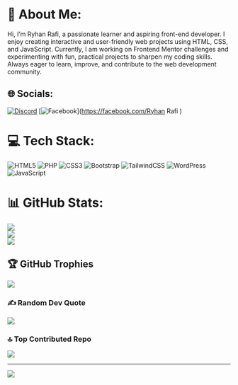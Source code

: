 # 💫 About Me:
Hi, I’m Ryhan Rafi, a passionate learner and aspiring front-end developer. I enjoy creating interactive and user-friendly web projects using HTML, CSS, and JavaScript. Currently, I am working on Frontend Mentor challenges and experimenting with fun, practical projects to sharpen my coding skills. Always eager to learn, improve, and contribute to the web development community.


## 🌐 Socials:
[![Discord](https://img.shields.io/badge/Discord-%237289DA.svg?logo=discord&logoColor=white)](https://discord.gg/https://discord.gg/XNEscRCE) [![Facebook](https://img.shields.io/badge/Facebook-%231877F2.svg?logo=Facebook&logoColor=white)](https://facebook.com/Ryhan Rafi ) 

# 💻 Tech Stack:
![HTML5](https://img.shields.io/badge/html5-%23E34F26.svg?style=for-the-badge&logo=html5&logoColor=white) 
![PHP](https://img.shields.io/badge/php-%23777BB4.svg?style=for-the-badge&logo=php&logoColor=white) 
![CSS3](https://img.shields.io/badge/css3-%231572B6.svg?style=for-the-badge&logo=css3&logoColor=white) 
![Bootstrap](https://img.shields.io/badge/bootstrap-%238511FA.svg?style=for-the-badge&logo=bootstrap&logoColor=white) 
![TailwindCSS](https://img.shields.io/badge/tailwindcss-%2338B2AC.svg?style=for-the-badge&logo=tailwind-css&logoColor=white) 
![WordPress](https://img.shields.io/badge/WordPress-%23117AC9.svg?style=for-the-badge&logo=WordPress&logoColor=white) 
![JavaScript](https://img.shields.io/badge/javascript-%23323330.svg?style=for-the-badge&logo=javascript&logoColor=%23F7DF1E)

# 📊 GitHub Stats:
![](https://github-readme-stats.vercel.app/api?username=RyhanZone&theme=shadow_green&hide_border=false&include_all_commits=false&count_private=false)<br/>
![](https://nirzak-streak-stats.vercel.app/?user=RyhanZone&theme=shadow_green&hide_border=false)<br/>
![](https://github-readme-stats.vercel.app/api/top-langs/?username=RyhanZone&theme=shadow_green&hide_border=false&include_all_commits=false&count_private=false&layout=compact)

## 🏆 GitHub Trophies
![](https://github-profile-trophy.vercel.app/?username=RyhanZone&theme=shadow_green&no-frame=false&no-bg=true&margin-w=4)

### ✍️ Random Dev Quote
![](https://quotes-github-readme.vercel.app/api?type=horizontal&theme=radical)

### 🔝 Top Contributed Repo
![](https://github-contributor-stats.vercel.app/api?username=RyhanZone&limit=5&theme=shadow_green&combine_all_yearly_contributions=true)

---
[![](https://visitcount.itsvg.in/api?id=RyhanZone&icon=6&color=3)](https://visitcount.itsvg.in)

<!-- Proudly created with GPRM ( https://gprm.itsvg.in ) -->
